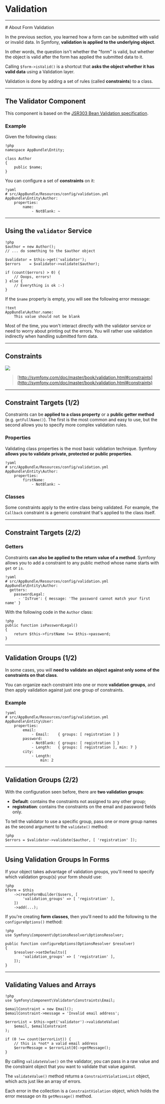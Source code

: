 # Validation

---

# About Form Validation

In the previous section, you learned how a form can be submitted with valid or
invalid data. In Symfony, **validation is applied to the underlying object**.

In other words, the question isn't whether the "form" is valid, but whether the
object is valid after the form has applied the submitted data to it.

Calling `$form->isValid()` is a shortcut that **asks the object whether it has
valid data** using a Validation layer.

Validation is done by adding a set of rules (called **constraints**) to a class.

---

## The Validator Component

This component is based on the [JSR303 Bean Validation
specification](http://jcp.org/en/jsr/detail?id=303).

### Example

Given the following class:

    !php
    namespace AppBundle\Entity;

    class Author
    {
        public $name;
    }

You can configure a set of **constraints** on it:

    !yaml
    # src/AppBundle/Resources/config/validation.yml
    AppBundle\Entity\Author:
        properties:
            name:
                - NotBlank: ~

---

## Using the `validator` Service

    !php
    $author = new Author();
    // ... do something to the $author object

    $validator = $this->get('validator');
    $errors    = $validator->validate($author);

    if (count($errors) > 0) {
        // Ooops, errors!
    } else {
        // Everything is ok :-)
    }

If the `$name` property is empty, you will see the following error message:

    !text
    AppBundle\Author.name:
        This value should not be blank

Most of the time, you won't interact directly with the validator service or need
to worry about printing out the errors. You will rather use validation
indirectly when handling submitted form data.

---

## Constraints

![](../images/symfony_validation_constraints.jpg)

> [http://symfony.com/doc/master/book/validation.html#constraints](http://symfony.com/doc/master/book/validation.html#constraints)

---

## Constraint Targets (1/2)

Constraints can be **applied to a class property** or a **public getter method**
(e.g. `getFullName()`). The first is the most common and easy to use, but the
second allows you to specify more complex validation rules.

### Properties

Validating class properties is the most basic validation technique. Symfony
**allows you to validate private, protected or public properties**.

    !yaml
    # src/AppBundle/Resources/config/validation.yml
    AppBundle\Entity\Author:
        properties:
            firstName:
                - NotBlank: ~

### Classes

Some constraints apply to the entire class being validated. For example, the
`Callback` constraint is a generic constraint that's applied to the class
itself.

---

## Constraint Targets (2/2)

### Getters

Constraints **can also be applied to the return value of a method**. Symfony
allows you to add a constraint to any public method whose name starts with
`get` or `is`.

    !yaml
    # src/AppBundle/Resources/config/validation.yml
    AppBundle\Entity\Author:
      getters:
        passwordLegal:
          - 'IsTrue': { message: 'The password cannot match your first name' }

With the following code in the `Author` class:

    !php
    public function isPasswordLegal()
    {
        return $this->firstName !== $this->password;
    }

---

## Validation Groups (1/2)

In some cases, you will **need to validate an object against only some of the
constraints on that class**.

You can organize each constraint into one or more **validation groups**, and
then apply validation against just one group of constraints.

### Example

    !yaml
    # src/AppBundle/Resources/config/validation.yml
    AppBundle\Entity\User:
        properties:
            email:
                - Email:    { groups: [ registration ] }
            password:
                - NotBlank: { groups: [ registration ] }
                - Length:   { groups: [ registration ], min: 7 }
            city:
                - Length:
                    min: 2

---

## Validation Groups (2/2)

With the configuration seen before, there are **two validation groups**:

* **Default**: contains the constraints not assigned to any other group;
* **registration**: contains the constraints on the email and password fields only.

To tell the validator to use a specific group, pass one or more group names as
the second argument to the `validate()` method:

    !php
    $errors = $validator->validate($author, [ 'registration' ]);

---

## Using Validation Groups In Forms

If your object takes advantage of validation groups, you'll need to specify
which validation group(s) your form should use:

    !php
    $form = $this
        ->createFormBuilder($users, [
            'validation_groups' => [ 'registration' ],
        ])
        ->add(...);

If you're creating **form classes**, then you'll need to add the following to
the `configureOptions()` method:

    !php
    use Symfony\Component\OptionsResolver\OptionsResolver;

    public function configureOptions(OptionsResolver $resolver)
    {
        $resolver->setDefaults([
            'validation_groups' => [ 'registration' ],
        ]);
    }

---

## Validating Values and Arrays

    !php
    use Symfony\Component\Validator\Constraints\Email;

    $emailConstraint = new Email();
    $emailConstraint->message = 'Invalid email address';

    $errorList = $this->get('validator')->validateValue(
        $email, $emailConstraint
    );

    if (0 !== count($errorList)) {
        // this is *not* a valid email address
        $errorMessage = $errorList[0]->getMessage();
    }

By calling `validateValue()` on the validator, you can pass in a raw value and
the constraint object that you want to validate that value against.

The `validateValue()` method returns a `ConstraintViolationList` object, which
acts just like an array of errors.

Each error in the collection is a `ConstraintViolation` object, which holds the
error message on its `getMessage()` method.
